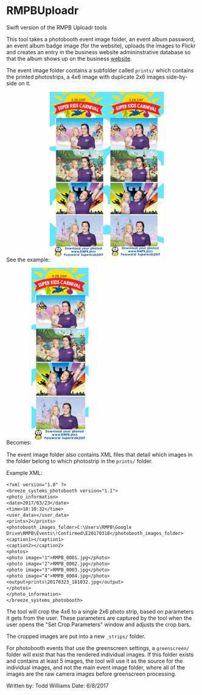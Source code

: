 # RMPBUploadr
Swift version of the RMPB Uploadr tools

This tool takes a photobooth event image folder, an event album password, an event album badge image (for the website), uploads the images to Flickr and creates an entry in the business website admininstrative database so that the album shows up on the business [website](http://www.rmpb.pics).

The event image folder contains a subfolder called `prints/` which contains the printed photostrips, a 4x6 image with duplicate 2x6 images side-by-side on it.

See the example:<img src="https://github.com/williatf/rmpb-uploader/raw/master/testEventFolder/TestEventImagesFolder/prints/20170325_100553.jpg" width="300" />

Becomes:<img src="https://github.com/williatf/rmpb-uploader/raw/master/testEventFolder/TestEventImagesFolder/_strips/20170325_100553.jpg" width="150" />

The event image folder also contains XML files that detail which images in the folder belong to which photostrip in the `prints/` folder.

Example XML:
```
<?xml version="1.0" ?>
<breeze_systems_photobooth version="1.1">
<photo_information>
<date>2017/03/23</date>
<time>18:10:32</time>
<user_data></user_data>
<prints>2</prints>
<photobooth_images_folder>C:\Users\RMPB\Google Drive\RMPB\Events\!Confirmed\E20170318</photobooth_images_folder>
<caption1></caption1>
<caption2></caption2>
<photos>
<photo image="1">RMPB_0001.jpg</photo>
<photo image="2">RMPB_0002.jpg</photo>
<photo image="3">RMPB_0003.jpg</photo>
<photo image="4">RMPB_0004.jpg</photo>
<output>prints\20170323_181032.jpg</output>
</photos>
</photo_information>
</breeze_systems_photobooth>
```

The tool will crop the 4x6 to a single 2x6 photo strip, based on parameters it gets from the user. These parameters are captured by the tool when the user opens the "Set Crop Parameters" window and adjusts the crop bars.

The cropped images are put into a new `_strips/` folder.

For photobooth events that use the greenscreen settings, a `greenscreen/` folder will exist that has the rendered individual images.  If this folder exists and contains at least 5 images, the tool will use it as the source for the individual images, and not the main event image folder, where all of the images are the raw camera images before greenscreen processing.

Written by: Todd Williams
Date: 6/8/2017
